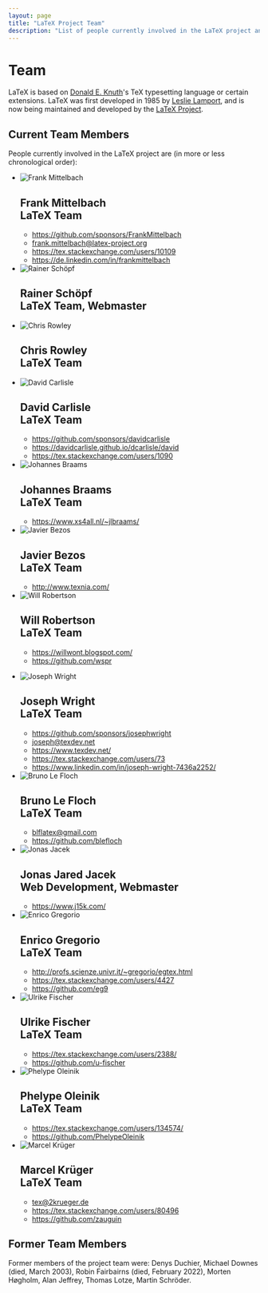 ```yaml
---
layout: page
title: "LaTeX Project Team"
description: "List of people currently involved in the LaTeX project and a list of people who have been involved in the LaTeX project. The LaTeX team page."
---
```


# Team

LaTeX is based on [Donald E. Knuth](https://en.wikipedia.org/wiki/Donald_Knuth)'s TeX typesetting language or certain extensions. LaTeX was first developed in 1985 by [Leslie Lamport](https://en.wikipedia.org/wiki/Leslie_Lamport), and is now being maintained and developed by the [LaTeX Project]({{site.baseurl}}/latex3/). 

<h2>Current Team Members</h2>

People currently involved in the LaTeX project are (in more or less chronological order): 

<div class="row">
<div class="col cell1of2">
<ul class="team">
  <li id="frank-mittelbach">
    <img src="frank-mittelbach.jpg" alt="Frank Mittelbach">
    <h2>Frank Mittelbach <br><span class="role">LaTeX Team</span></h2>
    <ul class="team">
      <li><a href="https://github.com/sponsors/FrankMittelbach"><span class="fa fa-github-square"></span>https://github.com/sponsors/FrankMittelbach</a></li>
      <li><a href="mailto:frank.mittelbach@latex-project.org"><span class="fa fa-envelope-square"></span>frank.mittelbach@latex-project.org</a></li>
      <li><a href="https://tex.stackexchange.com/users/10109/frank-mittelbach"><span class="fa fa-stack-exchange"></span>https://tex.stackexchange.com/users/10109</a></li>
      <li><a href="https://de.linkedin.com/in/frankmittelbach"><span class="fa fa-linkedin-square"></span>https://de.linkedin.com/in/frankmittelbach</a></li>
    </ul>
  </li>
  <li id="rainer-schoepf">
    <img src="rainer-schoepf.jpg" alt="Rainer Schöpf">
    <h2>Rainer Schöpf <br><span class="role">LaTeX Team, Webmaster</span></h2>
  </li>
  <li id="chris-rowley">
    <img src="chris-rowley.jpg" alt="Chris Rowley">
    <h2>Chris Rowley <br><span class="role">LaTeX Team</span></h2>
  </li>
  <li id="david-carlisle">
    <img src="david-carlisle.jpg" alt="David Carlisle">
    <h2>David Carlisle <br><span class="role">LaTeX Team</span></h2>
    <ul class="team">
      <li><a href="https://github.com/sponsors/davidcarlisle"><span class="fa fa-github-square"></span>https://github.com/sponsors/davidcarlisle</a></li>
      <li><a href="https://davidcarlisle.github.io/dcarlisle/david"><span class="fa fa-external-link-square"></span>https://davidcarlisle.github.io/dcarlisle/david</a></li>
      <li><a href="https://tex.stackexchange.com/users/1090/david-carlisle"><span class="fa fa-stack-exchange"></span>https://tex.stackexchange.com/users/1090</a></li>
    </ul>
  </li>
  <li id="johannes-braams">
    <img src="johannes-braams.jpg" alt="Johannes Braams">
    <h2>Johannes Braams <br><span class="role">LaTeX Team</span></h2>
    <ul class="team">
      <li><a href="https://www.xs4all.nl/~jlbraams/"><span class="fa fa-external-link-square"></span>https://www.xs4all.nl/~jlbraams/</a></li>
    </ul>
  </li>
  <li id="javier-bezos">
    <img src="javier-bezos.jpg" alt="Javier Bezos">
    <h2>Javier Bezos <br><span class="role">LaTeX Team</span></h2>
    <ul class="team">
      <li><a href="http://www.texnia.com/"><span class="fa fa-external-link-square"></span>http://www.texnia.com/</a></li>
    </ul>
  </li>
  <li id="will-robertson">
    <img src="will-robertson.jpg" alt="Will Robertson">
    <h2>Will Robertson <br><span class="role">LaTeX Team</span></h2>
    <ul class="team">
      <li><a href="https://willwont.blogspot.com/"><span class="fa fa-external-link-square"></span>https://willwont.blogspot.com/</a></li>
      <li><a href="https://github.com/wspr"><span class="fa fa-github-square"></span>https://github.com/wspr</a></li>
    </ul>
  </li>
</ul>
</div>

<div class="col cell1of2">
<ul class="team">
  <li id="joseph-wright">
    <img src="joseph-wright.jpg" alt="Joseph Wright">
    <h2>Joseph Wright <br><span class="role">LaTeX Team</span></h2>
    <ul class="team">
      <li><a href="https://github.com/sponsors/josephwright"><span class="fa fa-github-square"></span>https://github.com/sponsors/josephwright</a></li>
      <li><a href="mailto:joseph@texdev.net"><span class="fa fa-envelope-square"></span>joseph@texdev.net</a></li>
      <li><a href="https://www.texdev.net/"><span class="fa fa-external-link-square"></span>https://www.texdev.net/</a></li>
      <li><a href="https://tex.stackexchange.com/users/73/joseph-wright"><span class="fa fa-stack-exchange"></span>https://tex.stackexchange.com/users/73</a></li>
      <li><a href="https://www.linkedin.com/in/joseph-wright-7436a2252/"><span class="fa fa-linkedin-square"></span>https://www.linkedin.com/in/joseph-wright-7436a2252/</a></li>
    </ul>
  </li>
  <li id="bruno-le-floch">
    <img src="bruno-le-floch.jpg" alt="Bruno Le Floch">
    <h2>Bruno Le Floch <br><span class="role">LaTeX Team</span></h2>
    <ul class="team">
      <li><a href="mailto:blflatex@gmail.com"><span class="fa fa-envelope-square"></span>blflatex@gmail.com</a></li>
      <li><a href="https://github.com/blefloch"><span class="fa fa-github-square"></span>https://github.com/blefloch</a></li>
    </ul>
  </li>
  <li id="jonas-jacek">
    <img src="jonas-jared-jacek.jpg" alt="Jonas Jacek">
    <h2>Jonas Jared Jacek <br><span class="role">Web Development, Webmaster</span></h2>
    <ul class="team">
      <li><a href="https://www.j15k.com/"><span class="fa fa-external-link-square"></span>https://www.j15k.com/</a></li>
    </ul>
  </li>
  <li id="enrico-gregorio">
    <img src="enrico-gregorio.jpg" alt="Enrico Gregorio">
    <h2>Enrico Gregorio <br><span class="role">LaTeX Team</span></h2>
    <ul class="team">
      <li><a href="http://profs.scienze.univr.it/~gregorio/egtex.html"><span class="fa fa-external-link-square"></span>http://profs.scienze.univr.it/~gregorio/egtex.html</a></li>
      <li><a href="https://tex.stackexchange.com/users/4427/egreg"><span class="fa fa-stack-exchange"></span>https://tex.stackexchange.com/users/4427</a></li>
      <li><a href="https://github.com/eg9"><span class="fa fa-github-square"></span>https://github.com/eg9</a></li>
    </ul>
  </li>
  <li id="ulrike-fischer">
    <img src="ulrike-fischer.jpg" alt="Ulrike Fischer">
    <h2>Ulrike Fischer <br><span class="role">LaTeX Team</span></h2>
    <ul class="team">
      <li><a href="https://tex.stackexchange.com/users/2388/ulrike-fischer"><span class="fa fa-stack-exchange"></span>https://tex.stackexchange.com/users/2388/</a></li>
      <li><a href="https://github.com/u-fischer"><span class="fa fa-github-square"></span>https://github.com/u-fischer</a></li>
    </ul>
  </li>
  <li id="phelype-oleinik">
    <img src="phelype-oleinik2.png" alt="Phelype Oleinik">
    <h2>Phelype Oleinik <br><span class="role">LaTeX Team</span></h2>
    <ul class="team">
      <li><a href="https://tex.stackexchange.com/users/134574/phelype-oleinik"><span class="fa fa-stack-exchange"></span>https://tex.stackexchange.com/users/134574/</a></li>
      <li><a href="https://github.com/PhelypeOleinik"><span class="fa fa-github-square"></span>https://github.com/PhelypeOleinik</a></li>
    </ul>
  </li>
  <li id="marcel-krueger">
    <img src="marcel-krueger.jpg" alt="Marcel Krüger">
    <h2>Marcel Krüger <br><span class="role">LaTeX Team</span></h2>
    <ul class="team">
      <li><a href="mailto:tex@2krueger.de"><span class="fa fa-envelope-square"></span>tex@2krueger.de</a></li>
      <li><a href="https://tex.stackexchange.com/users/80496/marcel-kr%c3%bcger"><span class="fa fa-stack-exchange"></span>https://tex.stackexchange.com/users/80496</a></li>
      <li><a href="https://github.com/zauguin"><span class="fa fa-github-square"></span>https://github.com/zauguin</a></li>
    </ul>
  </li>
</ul>
</div>
</div>



<h2>Former Team Members</h2>
<p>Former members of the project team were: Denys Duchier, Michael Downes (died, March 2003), Robin Fairbairns (died, February 2022), Morten Høgholm, Alan Jeffrey, Thomas Lotze, Martin Schröder.</p>

    
<div class="row">
  <div class="col cell1of2">
  </div>
</div>
